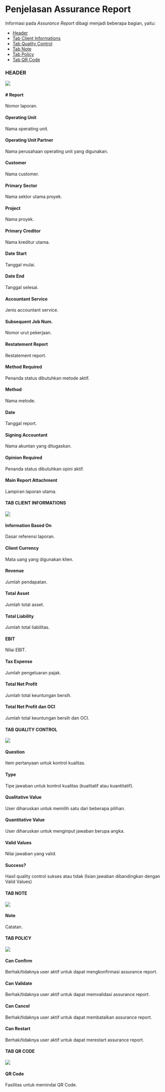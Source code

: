 # Penjelasan Assurance Report

Informasi pada *Assurance Report* dibagi menjadi beberapa bagian, yaitu:

* [Header](#bagian-header)
* [Tab Client Informations](#tab-client-informations)
* [Tab Quality Control](#tab-quality-control)
* [Tab Note](#tab-note)
* [Tab Policy](#tab-policy)
* [Tab QR Code](#tab-qr-code)

### <a name="bagian-header">HEADER</a>

![](../../img/assurance-report/bagian-header.png)

#### <a name="field-no-report"># Report</a>

Nomor laporan.

#### <a name="field-operating-unit">Operating Unit</a>

Nama operating unit.

#### <a name="field-operating-unit-partner">Operating Unit Partner</a>

Nama perusahaan operating unit yang digunakan.

#### <a name="field-customer">Customer</a>

Nama customer.

#### <a name="field-primary-sector">Primary Sector</a>

Nama sektor utama proyek.

#### <a name="field-project">Project</a>

Nama proyek.

#### <a name="field-primary-creditor">Primary Creditor</a>

Nama kreditur utama.

#### <a name="field-date-start">Date Start</a>

Tanggal mulai.

#### <a name="field-date-end">Date End</a>

Tanggal selesai.

#### <a name="field-accountant-service">Accountant Service</a>

Jenis accountant service.

#### <a name="field-subsequent-job">Subsequent Job Num.</a>

Nomor urut pekerjaan.

#### <a name="field-retatement-report">Restatement Report</a>

Restatement report.

#### <a name="field-method-required">Method Required</a>

Penanda status dibutuhkan metode aktif.

#### <a name="field-method">Method</a>

Nama metode.

#### <a name="field-date">Date</a>

Tanggal report.

#### <a name="field-signing-accountant">Signing Accountant</a>

Nama akuntan yang ditugaskan.

#### <a name="field-opinion-required">Opinion Required</a>

Penanda status dibutuhkan opini aktif.

#### <a name="field-main-report-attachment">Main Report Attachment</a>

Lampiran laporan utama.

#### <a name="tab-client-informations">TAB CLIENT INFORMATIONS</a>

![](../../img/assurance-report/tab-client-informations.png)

#### <a name="field-information-based-on">Information Based On</a>

Dasar referensi laporan.

#### <a name="field-client-currency">Client Currency</a>

Mata uang yang digunakan klien.

#### <a name="field-revenue">Revenue</a>

Jumlah pendapatan.

#### <a name="field-total-asset">Total Asset</a>

Jumlah total asset.

#### <a name="field-total-liability">Total Liability</a>

Jumlah total liabilitas.

#### <a name="field-ebit">EBIT</a>

Nilai EBIT.

#### <a name="field-tax-expense">Tax Expense</a>

Jumlah pengeluaran pajak.

#### <a name="field-total-net-profit">Total Net Profit</a>

Jumlah total keuntungan bersih.

#### <a name="field-total-net-profit-oci">Total Net Profit dan OCI</a>

Jumlah total keuntungan bersih dan OCI.

#### <a name="tab-quality-control">TAB QUALITY CONTROL</a>

![](../../img/assurance-report/tab-quality-control.png)

#### <a name="field-question">Question</a>

Item pertanyaan untuk kontrol kualitas.

#### <a name="field-question-type">Type</a>

Tipe jawaban untuk kontrol kualitas (kualitatif atau kuantitatif).

#### <a name="field-qualitative-value">Qualitative Value</a>

User diharuskan untuk memilih satu dari beberapa pilihan.

#### <a name="field-quantitative-value">Quantitative Value</a>

User diharuskan untuk menginput jawaban berupa angka.

#### <a name="field-valid-values">Valid Values</a>

Nilai jawaban yang valid.

#### <a name="field-success">Success?</a>

Hasil quality control sukses atau tidak (Isian jawaban dibandingkan dengan Valid Values)

#### <a name="tab-note">TAB NOTE</a>

![](../../img/assurance-report/tab-note.png)

#### <a name="field-note">Note</a>

Catatan.

#### <a name="tab-policy">TAB POLICY</a>

![](../../img/assurance-report/tab-policy.png)

#### <a name="field-can-confirm">Can Confirm</a>

Berhak/tidaknya user aktif untuk dapat mengkonfirmasi assurance report.

#### <a name="field-can-validate">Can Validate</a>

Berhak/tidaknya user aktif untuk dapat memvalidasi assurance report.

#### <a name="field-can-cancel">Can Cancel</a>

Berhak/tidaknya user aktif untuk dapat membatalkan assurance report.

#### <a name="field-can-restart">Can Restart</a>

Berhak/tidaknya user aktif untuk dapat merestart assurance report.

#### <a name="tab-qr-code">TAB QR CODE</a>

![](../../img/assurance-report/tab-qr-code.png)

#### <a name="field-qr-code">QR Code</a>

Fasilitas untuk memindai QR Code.
